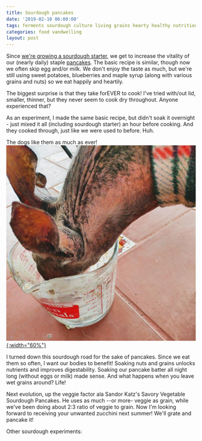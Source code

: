 ```yaml
---
title: Sourdough pancakes
date: '2019-02-10 06:00:00'
tags: ferments sourdough culture living grains hearty healthy nutritious breakfast
categories: food vandwelling
layout: post
---
```


Since [we're growing a sourdough starter](http://reverdecer.annalisagross.com/2019/02/06/sourdoughs/), we get to increase the vitality of our (nearly daily) staple [pancakes](https://reverdecer.annalisagross.com/2018/07/17/pancakes/). The basic recipe is similar, though now we often skip egg and/or milk. We don't enjoy the taste as much, but we're still using sweet potatoes, blueberries and maple syrup (along with various grains and nuts) so we eat happily and heartily.

The biggest surprise is that they take forEVER to cook! I've tried with/out lid, smaller, thinner, but they never seem to cook dry throughout. Anyone experienced that?

As an experiment, I made the same basic recipe, but didn't soak it overnight - just mixed it all (including sourdough starter) an hour before cooking. And they cooked through, just like we were used to before. Huh.

The dogs like them as much as ever!
[![](/images/max_pancakes_.jpg){:width="60%"}](/images/max_pancakes.jpg)

I turned down this sourdough road for the sake of pancakes. Since we eat them so often, I want our bodies to benefit! Soaking nuts and grains unlocks nutrients and improves digestability. Soaking our pancake batter all night long (without eggs or milk) made sense. And what happens when you leave wet grains around? Life!

Next evolution, up the veggie factor ala Sandor Katz's Savory Vegetable Sourdough Pancakes. He uses as much --or more- veggie as grain, while we've been doing about 2:3 ratio of veggie to grain. Now I'm looking forward to receiving your unwanted zucchini next summer! We'll grate and pancake it!

Other sourdough experiments: